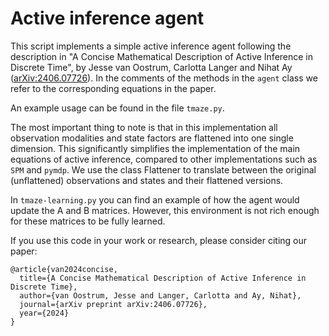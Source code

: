 # Active inference agent

This script implements a simple active inference agent following the description in "A Concise Mathematical Description of Active Inference in Discrete Time", by Jesse van Oostrum, Carlotta Langer and Nihat Ay ([arXiv:2406.07726](https://arxiv.org/abs/2406.07726)).
In the comments of the methods in the `agent` class we refer to the corresponding equations in the paper. 

An example usage can be found in the file `tmaze.py`.

The most important thing to note is that in this implementation all observation modalities and state factors are flattened into one single dimension. This significantly simplifies the implementation of the main equations of active inference, compared to other implementations such as `SPM` and `pymdp`. We use the class Flattener to translate between the original (unflattened) observations and states and their flattened versions. 

In `tmaze-learning.py` you can find an example of how the agent would update the A and B matrices. However, this environment is not rich enough for these matrices to be fully learned. 

If you use this code in your work or research, please consider citing our paper:
```
@article{van2024concise,
  title={A Concise Mathematical Description of Active Inference in Discrete Time},
  author={van Oostrum, Jesse and Langer, Carlotta and Ay, Nihat},
  journal={arXiv preprint arXiv:2406.07726},
  year={2024}
}
```

